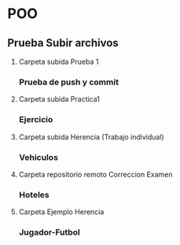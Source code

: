 # POO
## Prueba Subir archivos
1. Carpeta subida Prueba 1
   ### Prueba de push y commit

3. Carpeta subida Practica1
    ### Ejercicio

4. Carpeta subida Herencia (Trabajo individual)
   ### Vehiculos

5. Carpeta repositorio remoto Correccion Examen
     ### Hoteles
   
6. Carpeta Ejemplo Herencia
   ### Jugador-Futbol 

